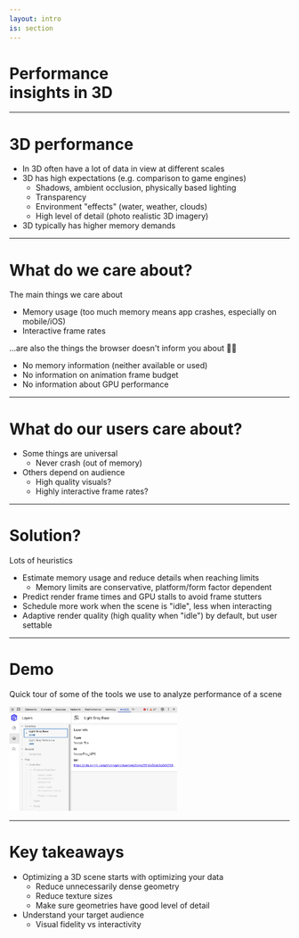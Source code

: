 ```yaml
---
layout: intro
is: section
---
```


# Performance <br>insights in 3D

---

# 3D performance

- In 3D often have a lot of data in view at different scales
- 3D has high expectations (e.g. comparison to game engines)
  - Shadows, ambient occlusion, physically based lighting
  - Transparency
  - Environment "effects" (water, weather, clouds)
  - High level of detail (photo realistic 3D imagery)
- 3D typically has higher memory demands

---

# What do we care about?

The main things we care about

- Memory usage (too much memory means app crashes, especially on mobile/iOS)
- Interactive frame rates

...are also the things the browser doesn't inform you about 🤷‍♂️

- No memory information (neither available or used)
- No information on animation frame budget
- No information about GPU performance

---

# What do our users care about?

- Some things are universal
  - Never crash (out of memory)
- Others depend on audience
  - High quality visuals?
  - Highly interactive frame rates?

---

# Solution?

Lots of heuristics

- Estimate memory usage and reduce details when reaching limits
  - Memory limits are conservative, platform/form factor dependent
- Predict render frame times and GPU stalls to avoid frame stutters
- Schedule more work when the scene is "idle", less when interacting
- Adaptive render quality (high quality when "idle") by default, but user settable

---

# Demo

Quick tour of some of the tools we use to analyze performance of a scene

<div class="flex justify-center mt-8">
  <img class="flex justify-center" width="60%" src="../images/arcgis-inspector.png"/>
</div>

---

# Key takeaways

- Optimizing a 3D scene starts with optimizing your data
  - Reduce unnecessarily dense geometry
  - Reduce texture sizes
  - Make sure geometries have good level of detail
- Understand your target audience
  - Visual fidelity vs interactivity
